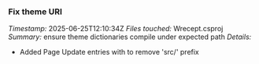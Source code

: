 ### Fix theme URI
*Timestamp:* 2025-06-25T12:10:34Z
*Files touched:* Wrecept.csproj
*Summary:* ensure theme dictionaries compile under expected path
*Details:*
- Added Page Update entries with <Link> to remove 'src/' prefix
